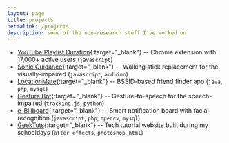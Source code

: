 ```yaml
---
layout: page
title: projects
permalink: /projects
description: some of the non-research stuff I've worked on
---
```


* [YouTube Playlist Duration](https://chrome.google.com/webstore/detail/youtube-playlist-duration/ijppgifnllaehojnpbphigenojfjnhml){:target="_blank"} -- Chrome extension with 17,000+ active users (`javascript`)
* [Sonic Guidance](https://devpost.com/software/sonic-guidance){:target="_blank"} -- Walking stick replacement for the visually-impaired (`javascript`, `arduino`)
* [LocationMate](https://github.com/sridhama/locationmate){:target="_blank"} -- BSSID-based friend finder app (`java`, `php`, `mysql`)
* [Gesture Bot](https://drive.google.com/file/d/1WpdQKsBEYyBZivJVG650b1_nsFcUEVOy/view?usp=sharing){:target="_blank"} -- Gesture-to-speech for the speech-impaired (`tracking.js`, `python`)
* [e-Billboard](https://github.com/sridhama/e-billboard){:target="_blank"} -- Smart notification board with facial recognition (`javascript`, `php`, `opencv`, `mysql`)
* [GeekTuts](https://www.youtube.com/user/GeekTutsOfficial){:target="_blank"} -- Tech tutorial website built during my schooldays (`after effects`, `photoshop`, `html`)